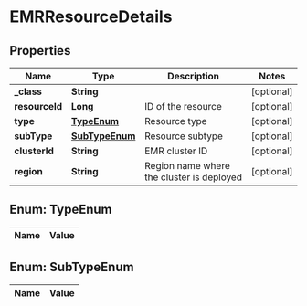 

# EMRResourceDetails

## Properties

Name | Type | Description | Notes
------------ | ------------- | ------------- | -------------
**_class** | **String** |  |  [optional]
**resourceId** | **Long** | ID of the resource |  [optional]
**type** | [**TypeEnum**](#TypeEnum) | Resource type |  [optional]
**subType** | [**SubTypeEnum**](#SubTypeEnum) | Resource subtype |  [optional]
**clusterId** | **String** | EMR cluster ID |  [optional]
**region** | **String** | Region name where the cluster is deployed |  [optional]


## Enum: TypeEnum

Name | Value
---- | -----


## Enum: SubTypeEnum

Name | Value
---- | -----




